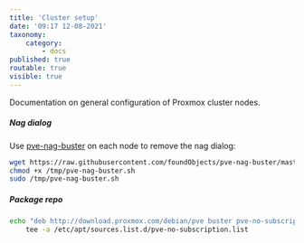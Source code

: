 ```yaml
---
title: 'Cluster setup'
date: '09:17 12-08-2021'
taxonomy:
    category:
        - docs
published: true
routable: true
visible: true
---
```


Documentation on general configuration of Proxmox cluster nodes.

##### Nag dialog

Use [pve-nag-buster](https://github.com/foundObjects/pve-nag-buster) on each node to remove the nag dialog:

```bash
wget https://raw.githubusercontent.com/foundObjects/pve-nag-buster/master/install.sh -O /tmp/pve-nag-buster.sh
chmod +x /tmp/pve-nag-buster.sh
sudo /tmp/pve-nag-buster.sh
```

##### Package repo

```bash
echo "deb http://download.proxmox.com/debian/pve buster pve-no-subscription" \
	tee -a /etc/apt/sources.list.d/pve-no-subscription.list
```
